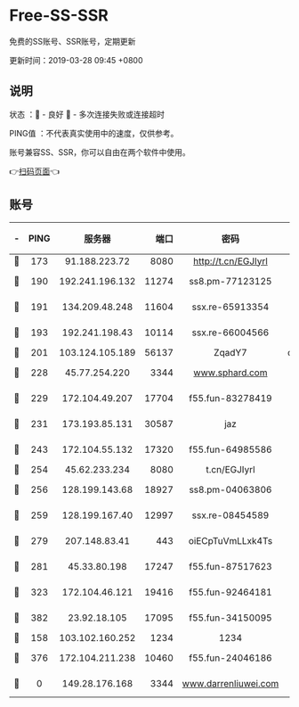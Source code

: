 # Free-SS-SSR

免费的SS账号、SSR账号，定期更新

更新时间：2019-03-28 09:45 +0800

## 说明

状态     ：🙂 - 良好 🙁 - 多次连接失败或连接超时

PING值   ：不代表真实使用中的速度，仅供参考。

账号兼容SS、SSR，你可以自由在两个软件中使用。

👉[扫码页面](https://liesauer.github.io/Free-SS-SSR/)👈

## 账号

|-|PING|服务器|端口|密码|加密方式|区域|
|:----:|:----:|:-----:|-----:|:----:|:----:|:----:|
|🙂|173|91.188.223.72|8080|http://t.cn/EGJIyrl|rc4-md5|RU|
|🙂|190|192.241.196.132|11274|ss8.pm-77123125|aes-256-cfb|US|
|🙂|191|134.209.48.248|11604|ssx.re-65913354|aes-256-cfb|US|
|🙂|193|192.241.198.43|10114|ssx.re-66004566|aes-256-cfb|US|
|🙂|201|103.124.105.189|56137|ZqadY7|chacha20|US|
|🙂|228|45.77.254.220|3344|www.sphard.com|aes-256-cfb|SG|
|🙂|229|172.104.49.207|17704|f55.fun-83278419|aes-256-cfb|SG|
|🙂|231|173.193.85.131|30587|jaz|aes-256-cfb|US|
|🙂|243|172.104.55.132|17320|f55.fun-64985586|aes-256-cfb|SG|
|🙂|254|45.62.233.234|8080|t.cn/EGJIyrl|rc4-md5|CA|
|🙂|256|128.199.143.68|18927|ss8.pm-04063806|aes-256-cfb|SG|
|🙂|259|128.199.167.40|12997|ssx.re-08454589|aes-256-cfb|SG|
|🙂|279|207.148.83.41|443|oiECpTuVmLLxk4Ts|aes-256-cfb|AU|
|🙂|281|45.33.80.198|17247|f55.fun-87517623|aes-256-cfb|US|
|🙂|323|172.104.46.121|19416|f55.fun-92464181|aes-256-cfb|SG|
|🙂|382|23.92.18.105|17095|f55.fun-34150095|aes-256-cfb|US|
|🙂|158|103.102.160.252|1234|1234|rc4-md5|JP|
|🙁|376|172.104.211.238|10460|f55.fun-24046186|aes-256-cfb|US|
|🙁|0|149.28.176.168|3344|www.darrenliuwei.com|aes-256-cfb|AU|

